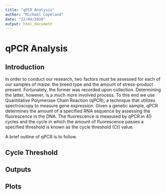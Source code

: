 ```yaml
---
title: "qPCR Analysis"
author: "Michael Copeland"
date: "22/04/2020"
output: html_document
---
```


# qPCR Analysis
## Introduction
In order to conduct our research, two factors must be assessed for each of our samples of maize: the breed type and the amount of stress-product present. Fortunately, the former was recorded upon collection. Determining the latter, however, is a much more involved process. To this end we use Quantitative Polymerase Chain Reaction (qPCR), a technique that utilizes spectroscopy to measure gene expression. Given a genetic sample, qPCR determines the amount of a specified RNA sequence by assessing the fluorescence in the DNA. The fluorescence is measured by qPCR in 40 cycles and the cycle in which the amount of fluorescence passes a specified threshold is known as the cycle threshold (Ct) value.   

A brief outline of qPCR is to follow.

## Cycle Threshold

## Outputs
## Plots
